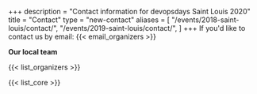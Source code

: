 +++
description = "Contact information for devopsdays Saint Louis 2020"
title = "Contact"
type = "new-contact"
aliases = [
        "/events/2018-saint-louis/contact/",
        "/events/2019-saint-louis/contact/",
]
+++
If you'd like to contact us by email: {{< email_organizers >}}

**Our local team**

{{< list_organizers >}}


{{< list_core >}}
